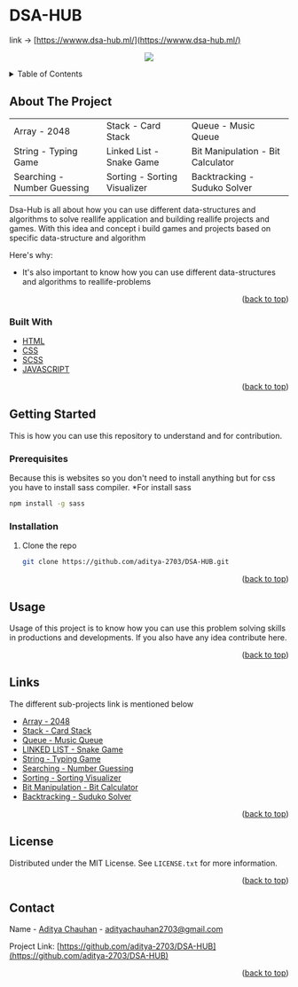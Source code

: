 # DSA-HUB

link -> [https://wwww.dsa-hub.ml/](https://wwww.dsa-hub.ml/)

<p align="center">
  <img src="bg.png">
</p>






<!-- TABLE OF CONTENTS -->
<details>
  <summary>Table of Contents</summary>
  <ol>
    <li>
      <a href="#about-the-project">About The Project</a>
      <ul>
        <li><a href="#built-with">Built With</a></li>
      </ul>
    </li>
    <li>
      <a href="#getting-started">Getting Started</a>
      <ul>
        <li><a href="#installation">Installation</a></li>
      </ul>
    </li>
    <li><a href="#usage">Usage</a></li>
    <li><a href="#license">License</a></li>
    <li><a href="#contact">Contact</a></li>
  </ol>
</details>



<!-- ABOUT THE PROJECT -->
## About The Project

| | | |
| ------------- | ------------- | ------------- |
| Array - 2048  | Stack - Card Stack  | Queue - Music Queue |
| String - Typing Game  | Linked List - Snake Game  | Bit Manipulation - Bit Calculator |
| Searching - Number Guessing  | Sorting - Sorting Visualizer  | Backtracking - Suduko Solver |

Dsa-Hub is all about how you can use different data-structures and algorithms to solve reallife application and building reallife projects and games. With this idea and concept i build games and projects  based on specific data-structure and algorithm

Here's why:
* It's also important to know how you can use different data-structures and algorithms to reallife-problems

<p align="right">(<a href="#top">back to top</a>)</p>



### Built With


* [HTML](https://www.w3schools.com/HTML/)
* [CSS](https://www.w3schools.com/css/)
* [SCSS](https://www.w3schools.com/SASS/)
* [JAVASCRIPT](https://www.w3schools.com/JS/)

<p align="right">(<a href="#top">back to top</a>)</p>



<!-- GETTING STARTED -->
## Getting Started

This is how you can use this repository to understand and for contribution.

### Prerequisites

Because this is websites so you don't need to install anything but for css you have to install sass compiler.
*For install sass
  ```sh
  npm install -g sass
  ```

### Installation

1. Clone the repo
   ```sh
   git clone https://github.com/aditya-2703/DSA-HUB.git
   ```
   
<p align="right">(<a href="#top">back to top</a>)</p>



<!-- USAGE EXAMPLES -->
## Usage

Usage of this project is to know how you can use this problem solving skills in productions and developments. If you also have any idea contribute here.


<p align="right">(<a href="#top">back to top</a>)</p>


## Links 

The different sub-projects link is mentioned below
* [Array - 2048](https://github.com/aditya-2703/DSA-HUB/tree/main/ARRAY%20-%20MATRIX)
* [Stack - Card Stack](https://github.com/aditya-2703/DSA-HUB/tree/main/STACK)
* [Queue - Music Queue](https://github.com/aditya-2703/DSA-HUB/tree/main/QUEUE)
* [LINKED LIST - Snake Game](https://github.com/aditya-2703/DSA-HUB/tree/main/LINKED_LIST)
* [String - Typing Game](https://github.com/aditya-2703/DSA-HUB/tree/main/STRING)
* [Searching - Number Guessing](https://github.com/aditya-2703/DSA-HUB/tree/main/SEARCHING)
* [Sorting - Sorting Visualizer](https://github.com/aditya-2703/DSA-HUB/tree/main/SORTING)
* [Bit Manipulation - Bit Calculator](https://github.com/aditya-2703/DSA-HUB/tree/main/BIT-MAGIC)
* [Backtracking - Suduko Solver](https://github.com/aditya-2703/DSA-HUB/tree/main/BACKTRACKING)

<p align="right">(<a href="#top">back to top</a>)</p>


<!-- LICENSE -->
## License

Distributed under the MIT License. See `LICENSE.txt` for more information.

<p align="right">(<a href="#top">back to top</a>)</p>



<!-- CONTACT -->
## Contact

Name - [Aditya Chauhan](https://www.linkedin.com/in/aditya-2703) - adityachauhan2703@gmail.com

Project Link: [https://github.com/aditya-2703/DSA-HUB](https://github.com/aditya-2703/DSA-HUB)

<p align="right">(<a href="#top">back to top</a>)</p>



